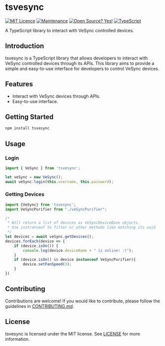 # tsvesync

[![MIT Licence](https://img.shields.io/badge/license-MIT-blue.svg)](https://opensource.org/licenses/MIT) [![Maintenance](https://img.shields.io/badge/Maintained%3F-yes-green.svg)](https://GitHub.com/Naereen/StrapDown.js/graphs/commit-activity) [![Open Source? Yes!](https://badgen.net/badge/Open%20Source%20%3F/Yes%21/blue?icon=github)](https://github.com/Naereen/badges/) [![TypeScript](https://badgen.net/badge/icon/typescript?icon=typescript&label)](https://typescriptlang.org) 

A TypeScript library to interact with VeSync controlled devices.

## Introduction

tsvesync is a TypeScript library that allows developers to interact with VeSync controlled devices through its APIs. This library aims to provide a simple and easy-to-use interface for developers to control VeSync devices.

## Features
- Interact with VeSync devices through APIs.
- Easy-to-use interface.

## Getting Started

```bash
npm install tsvesync
```

## Usage

### Login
```ts
import { VeSync } from 'tsvesync';

let veSync = new VeSync();
await veSync.login(this.username, this.password);
```

### Getting Devices

```ts
import {VeSync} from 'tsvesync';
import VeSyncPurifier from "./veSyncPurifier";

/*
 * Will return a list of devices as VeSyncDeviceBase objects. 
 * Use instranceof to filter or other methods like matching its uuid
 */
let devices = await veSync.getDevices();
devices.forEach(device => {
    if (device.isOn()) {
        console.log(device.deviceName + " is online! :)");
    }
    if (device.isOn() && device instanceof VeSyncPurifier){
        device.setFanSpeed(3);
    }
})
```

## Contributing

Contributions are welcome! If you would like to contribute, please follow the guidelines in [CONTRIBUTING.md](https://github.com/spkesDE/tsvesync/blob/master/CONTRIBUTING.md).

## License

tsvesync is licensed under the MIT license. See [LICENSE](https://github.com/spkesDE/tsvesync/blob/master/LICENSE) for more information.
